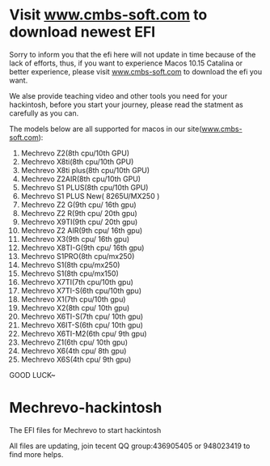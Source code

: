 # Visit www.cmbs-soft.com to download newest EFI

Sorry to inform you that the efi here will not update in time because of the lack of efforts, thus, if you want to experience Macos 10.15 Catalina or better experience, please visit www.cmbs-soft.com to download the efi you want.


We alse provide teaching video and other tools you need for your hackintosh, before you start your journey, please read the statment as carefully as you can.

The models below are all supported for macos in our site(www.cmbs-soft.com):

1. Mechrevo Z2(8th cpu/10th GPU)
2. Mechrevo X8ti(8th cpu/10th GPU)
3. Mechrevo X8ti plus(8th cpu/10th GPU)
4. Mechrevo Z2AIR(8th cpu/10th GPU)
5. Mechrevo S1 PLUS(8th cpu/10th GPU)
6. Mechrevo S1 PLUS New( 8265U/MX250 )
7. Mechrevo Z2 G(9th cpu/ 16th gpu)
8. Mechrevo Z2 R(9th cpu/ 20th gpu)
9. Mechrevo X9TI(9th cpu/ 20th gpu)
10. Mechrevo Z2 AIR(9th cpu/ 16th gpu)
11. Mechrevo X3(9th cpu/ 16th gpu)
12. Mechrevo X8TI-G(9th cpu/ 16th gpu)
13. Mechrevo S1PRO(8th cpu/mx250)
14. Mechrevo S1(8th cpu/mx250)
15. Mechrevo S1(8th cpu/mx150)
16. Mechrevo X7TI(7th cpu/10th gpu)
17. Mechrevo X7TI-S(6th cpu/10th gpu)
18. Mechrevo X1(7th cpu/10th gpu)
19. Mechrevo X2(8th cpu/ 10th gpu)
20. Mechrevo X6TI-S(7th cpu/ 10th gpu)
21. Mechrevo X6IT-S(6th cpu/ 10th gpu)
22. Mechrevo X6TI-M2(6th cpu/ 9th gpu)
23. Mechrevo Z1(6th cpu/ 10th gpu)
24. Mechrevo X6(4th cpu/ 8th gpu)
25. Mechrevo X6S(4th cpu/ 9th gpu)

GOOD LUCK~
# Mechrevo-hackintosh
The EFI files for Mechrevo to start hackintosh

All files are updating, join tecent QQ group:436905405 or 948023419 to find more helps.
